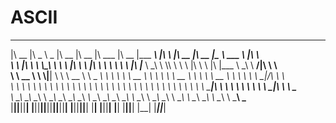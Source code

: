 
# ASCII

 ________  _____ ______   ________  ________  ________   ________  _________  ___  ___          ________  ________  _________  _______   ___          
|\   __  \|\   _ \  _   \|\   __  \|\   __  \|\   ___  \|\   __  \|\___   ___\\  \|\  \        |\   __  \|\   __  \|\___   ___\\  ___ \ |\  \         
\ \  \|\  \ \  \\\__\ \  \ \  \|\  \ \  \|\  \ \  \\ \  \ \  \|\  \|___ \  \_\ \  \\\  \       \ \  \|\  \ \  \|\  \|___ \  \_\ \   __/|\ \  \        
 \ \   __  \ \  \\|__| \  \ \   __  \ \   _  _\ \  \\ \  \ \   __  \   \ \  \ \ \   __  \       \ \   ____\ \   __  \   \ \  \ \ \  \_|/_\ \  \       
  \ \  \ \  \ \  \    \ \  \ \  \ \  \ \  \\  \\ \  \\ \  \ \  \ \  \   \ \  \ \ \  \ \  \       \ \  \___|\ \  \ \  \   \ \  \ \ \  \_|\ \ \  \____  
   \ \__\ \__\ \__\    \ \__\ \__\ \__\ \__\\ _\\ \__\\ \__\ \__\ \__\   \ \__\ \ \__\ \__\       \ \__\    \ \__\ \__\   \ \__\ \ \_______\ \_______\
    \|__|\|__|\|__|     \|__|\|__|\|__|\|__|\|__|\|__| \|__|\|__|\|__|    \|__|  \|__|\|__|        \|__|     \|__|\|__|    \|__|  \|_______|\|_______|
                                                                                                                                                      
                                                                                                                                                      
                                                                                                                                                      

